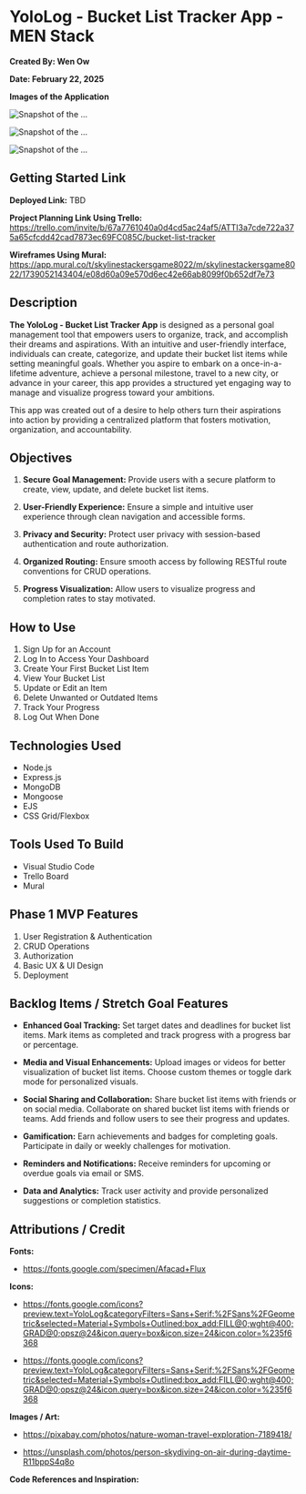 # YoloLog - Bucket List Tracker App - MEN Stack

**Created By: Wen Ow**

**Date: February 22, 2025**

**Images of the Application**

![Snapshot of the ...](/images/Screenshot%20For%20Markdown.jpg)

![Snapshot of the ...](/images/Screenshot%20For%20Markdown%20of%20Game.jpg)

![Snapshot of the ...](/images/Screenshot%20of%20Instructions.jpg)

## Getting Started Link

**Deployed Link:**
TBD

**Project Planning Link Using Trello:**
https://trello.com/invite/b/67a7761040a0d4cd5ac24af5/ATTI3a7cde722a375a65cfcdd42cad7873ec69FC085C/bucket-list-tracker

**Wireframes Using Mural:**
https://app.mural.co/t/skylinestackersgame8022/m/skylinestackersgame8022/1739052143404/e08d60a09e570d6ec42e66ab8099f0b652df7e73

## Description

**The YoloLog - Bucket List Tracker App** is designed as a personal goal management tool that empowers users to organize, track, and accomplish their dreams and aspirations. With an intuitive and user-friendly interface, individuals can create, categorize, and update their bucket list items while setting meaningful goals. Whether you aspire to embark on a once-in-a-lifetime adventure, achieve a personal milestone, travel to a new city, or advance in your career, this app provides a structured yet engaging way to manage and visualize progress toward your ambitions.

This app was created out of a desire to help others turn their aspirations into action by providing a centralized platform that fosters motivation, organization, and accountability.

## Objectives

1. **Secure Goal Management:**
   Provide users with a secure platform to create, view, update, and delete bucket list items.

2. **User-Friendly Experience:**
   Ensure a simple and intuitive user experience through clean navigation and accessible forms.

3. **Privacy and Security:**
   Protect user privacy with session-based authentication and route authorization.

4. **Organized Routing:**
   Ensure smooth access by following RESTful route conventions for CRUD operations.

5. **Progress Visualization:**
   Allow users to visualize progress and completion rates to stay motivated.

## How to Use

1. Sign Up for an Account
2. Log In to Access Your Dashboard
3. Create Your First Bucket List Item
4. View Your Bucket List
5. Update or Edit an Item
6. Delete Unwanted or Outdated Items
7. Track Your Progress
8. Log Out When Done

## Technologies Used

- Node.js
- Express.js
- MongoDB
- Mongoose
- EJS
- CSS Grid/Flexbox

## Tools Used To Build

- Visual Studio Code
- Trello Board
- Mural

## Phase 1 MVP Features

1. User Registration & Authentication
2. CRUD Operations
3. Authorization
4. Basic UX & UI Design
5. Deployment

## Backlog Items / Stretch Goal Features

- **Enhanced Goal Tracking:** Set target dates and deadlines for bucket list items. Mark items as completed and track progress with a progress bar or percentage.

- **Media and Visual Enhancements:** Upload images or videos for better visualization of bucket list items. Choose custom themes or toggle dark mode for personalized visuals.

- **Social Sharing and Collaboration:** Share bucket list items with friends or on social media. Collaborate on shared bucket list items with friends or teams. Add friends and follow users to see their progress and updates.

- **Gamification:** Earn achievements and badges for completing goals. Participate in daily or weekly challenges for motivation.

- **Reminders and Notifications:** Receive reminders for upcoming or overdue goals via email or SMS.

- **Data and Analytics:** Track user activity and provide personalized suggestions or completion statistics.

## Attributions / Credit

**Fonts:**

- https://fonts.google.com/specimen/Afacad+Flux

**Icons:**

- https://fonts.google.com/icons?preview.text=YoloLog&categoryFilters=Sans+Serif:%2FSans%2FGeometric&selected=Material+Symbols+Outlined:box_add:FILL@0;wght@400;GRAD@0;opsz@24&icon.query=box&icon.size=24&icon.color=%235f6368

- https://fonts.google.com/icons?preview.text=YoloLog&categoryFilters=Sans+Serif:%2FSans%2FGeometric&selected=Material+Symbols+Outlined:box_add:FILL@0;wght@400;GRAD@0;opsz@24&icon.query=box&icon.size=24&icon.color=%235f6368

**Images / Art:**

- https://pixabay.com/photos/nature-woman-travel-exploration-7189418/

- https://unsplash.com/photos/person-skydiving-on-air-during-daytime-R11bppS4q8o

**Code References and Inspiration:**
